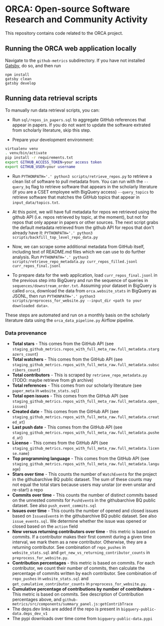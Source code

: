 # ORCA: Open-source Software Research and Community Activity

This repository contains code related to the ORCA project.

## Running the ORCA web application locally

Navigate to the `github-metrics` subdirectory. If you have not installed
[Gatsby](https://www.gatsbyjs.com/docs/tutorial/getting-started/part-0/), do so, and then run

```
npm install
gatsby clean
gatsby develop
```

## Running data retrieval scripts

To manually run data retrieval scripts, you can:

* Run `sql/repos_in_papers.sql` to aggregate GitHub references that appear in papers. If you do not want to update
the software extrated from scholarly literature, skip this step.

* Prepare your development environment:

```bash
virtualenv venv
. venv/bin/activate
pip install -r requirements.txt
export GITHUB_ACCESS_TOKEN=your access token
export GITHUB_USER=your username
```

* Run `PYTHONPATH='.' python3 scripts/retrieve_repos.py` to retrieve a clean list of software to pull metadata from. You
can run with the `--query_bq` flag to retrieve software that appears in the scholarly literature (if you are a CSET
employee with BigQuery access) `--query_topics` to retrieve software that matches the GitHub topics that appear in
`input_data/topics.txt`.

* At this point, we will have full metadata for repos we retrieved using the github API (i.e. repos retrieved
by topic, at the moment), but not for repos that only appear in papers or other sources. The next script
grabs the default metadata retrieved from the github API for repos that don't already have it:
`PYTHONPATH='.' python3 scripts/backfill_top_level_repo_data.py`

* Now, we can scrape some additional metadata from GitHub itself, including text of README.md files
which we can use to do further analysis.
Run `PYTHONPATH='.' python3 scripts/retrieve_repo_metadata.py curr_repos_filled.jsonl curr_repos_final.jsonl`

* To prepare data for the web application, load `curr_repos_final.jsonl` in the previous step into BigQuery and run
the sequence of queries in `sequences/downstream_order.txt`. Assuming your dataset in BigQuery is called `orca`, download
the data from
`orca.website_stats` in BigQuery as JSONL,
then run `PYTHONPATH='.' python3 scripts/preprocess_for_website.py --input_dir <path to your downloaded data>`.

These steps are automated and run on a monthly basis on the scholarly literature data using the `orca_data_pipeline.py`
Airflow pipeline.

### Data provenance

* **Total stars** - This comes from the GitHub API (see `staging_github_metrics.repos_with_full_meta_raw.full_metadata.stargazers_count`)
* **Total watchers** - This comes from the GitHub API (see `staging_github_metrics.repos_with_full_meta_raw.full_metadata.subscribers_count`)
* **Total contributors** - This is scraped by `retrieve_repo_metadata.py` (TODO: maybe retrieve from gh archive)
* **Total references** - This comes from our scholarly literature (see `paper_meta` in `website_stats.sql`)
* **Total open issues** - This comes from the GitHub API (see `staging_github_metrics.repos_with_full_meta_raw.full_metadata.open_issues`)
* **Created date** - This comes from the GitHub API (see `staging_github_metrics.repos_with_full_meta_raw.full_metadata.created_at`)
* **Last push date** - This comes from the GitHub API (see `staging_github_metrics.repos_with_full_meta_raw.full_metadata.pushed_at`)
* **License** - This comes from the GitHub API (see `staging_github_metrics.repos_with_full_meta_raw.full_metadata.license.name`)
* **Top programming language** - This comes from the GitHub API (see `staging_github_metrics.repos_with_full_meta_raw.full_metadata.language`)
* **Stars over time** - This counts the number of `WatchEvent`s for the project in the githubarchive BQ public dataset. The sum of these counts
may not equal the total stars because users may unstar (or even unstar and re-star!) a repo
* **Commits over time** - This counts the number of distinct commits based on the unnested commits for `PushEvent`s
in the githubarchive BQ public dataset. See also `push_event_commits.sql`
* **Issues over time** - This counts the number of opened and closed issues based on `IssuesEvent`s
in the githubarchive BQ public dataset. See also `issue_events.sql`. We determine whether the issue was opened or closed based on the `action`
field
* **New versus returning contributors over time** - this metric is based on commits. If a contributor makes their first commit during a given time interval,
we mark them as a new contributor. Otherwise, they are a returning contributor. See combination of `repo_pushes` in `website_stats.sql`
and `get_new_vs_returning_contributor_counts` in `preprocess_for_website.py`.
* **Contribution percentages** - this metric is based on commits. For each contributor, we count their number of commits,
then calculate the percentage of commits written by each contributor. See combination of `repo_pushes` in `website_stats.sql` and
`get_cumulative_contributor_counts` in `preprocess_for_website.py`.
* **Cumulative percentage of contributions by number of contributors** - This metric is based on commits. See description of
Contribution percentages above, and `github-metrics/src/components/summary_panel.js:getContribTrace`
* The deps.dev links are added if the repo is present in `bigquery-public-data.deps_dev_v1`
* The pypi downloads over time come from `bigquery-public-data.pypi`
